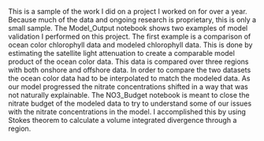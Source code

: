 This is a sample of the work I did on a project I worked on for over a year. Because much of the data and ongoing research is proprietary, this is only a small sample.
The Model_Output notebook shows two examples of model validation I performed on this project. The first example is a comparison of ocean color chlorophyll data and modeled chlorophyll data. This is done by estimating the satellite light attenuation to create a comparable model product of the ocean color data. This data is compared over three regions with both onshore and offshore data. In order to compare the two datasets the ocean color data had to be interpolated to match the modeled data. 
As our model progressed the nitrate concentrations shifted in a way that was not naturally explainable. The NO3_Budget notebook is meant to close the nitrate budget of the modeled data to try to understand some of our issues with the nitrate concentrations in the model. I accomplished this by using Stokes theorem to calculate a volume integrated divergence through a region.
